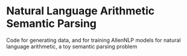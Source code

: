 # Natural Language Arithmetic Semantic Parsing

Code for generating data, and for training AllenNLP models for natural language arithmetic, a toy semantic parsing problem
